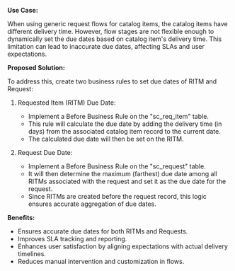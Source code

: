 **Use Case:**

When using generic request flows for catalog items, the catalog items have different delivery time. However, flow stages are not flexible enough to dynamically set the due dates based on catalog item's delivery time. This limitation can lead to inaccurate due dates, affecting SLAs and user expectations.

**Proposed Solution:**

To address this, create two business rules to set due dates of RITM and Request:
1. Requested Item (RITM) Due Date:
   - Implement a Before Business Rule on the "sc_req_item" table.
   - This rule will calculate the due date by adding the delivery time (in days) from the associated catalog item record to the current date.
   - The calculated due date will then be set on the RITM.

2. Request Due Date:
   - Implement a Before Business Rule on the "sc_request" table.
   - It will then determine the maximum (farthest) due date among all RITMs associated with the request and set it as the due date for the request.
   - Since RITMs are created before the request record, this logic ensures accurate aggregation of due dates.

**Benefits:**
- Ensures accurate due dates for both RITMs and Requests.
- Improves SLA tracking and reporting.
- Enhances user satisfaction by aligning expectations with actual delivery timelines.
- Reduces manual intervention and customization in flows.
